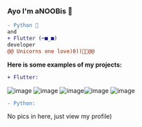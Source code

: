 ### Ayo I'm aNOOBis 🦄

```diff
- Python 🤠
and
+ Flutter (⌐■_■)
developer
@@ Unicorns one love)0))🦄🦄@@
```

**Here is some examples of my projects:**


```diff
+ Flutter:
```
![image](https://user-images.githubusercontent.com/69043738/135632122-e6246f01-dc51-42d3-be98-e69c673a7cc0.png) ![image](https://user-images.githubusercontent.com/69043738/135632291-e2f1135d-ee6c-4927-bac6-619b19accbc3.png) ![image](https://user-images.githubusercontent.com/69043738/135632341-93e3a283-dcc2-4f04-9a3d-753fb14304fc.png)![image](https://user-images.githubusercontent.com/69043738/135632365-70699985-0535-4093-9595-fb8ef028c260.png)
![image](https://user-images.githubusercontent.com/69043738/135632410-ac2992fb-0076-41eb-a8ba-a8df46b7108d.png)


```diff
- Python:
```
No pics in here, just view my profile)

